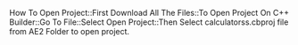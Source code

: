 How To Open Project::First Download All The Files::To Open Project On C++ Builder::Go To File::Select Open Project::Then Select calculatorss.cbproj file from AE2 Folder to open project.
